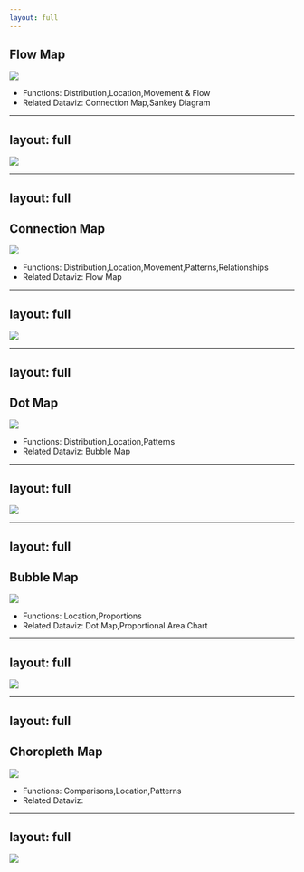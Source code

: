```yaml
---
layout: full
---
```


## Flow Map

<img src="http://datavizcatalogue.com/methods/images/top_images/flow_map.png" style="max-height: 100%" />

- Functions: Distribution,Location,Movement & Flow
- Related Dataviz: Connection Map,Sankey Diagram

<!--

Flow Maps geographically show the movement of information or objects from one location to another and their amount. Typically Flow Maps are used to show the migration data of people, animals and products. The magnitude or amount of migration in a single flow line is represented by its thickness. This helps to show how migration is distributed geographically.Flow Maps are drawn from a point of origin and branch out of their “flow lines”. Arrows can be used to show direction, or if the movement is incoming or outgoing. Drawing flow lines without arrows can be used to represent trade going back-and-forth. Merging/bundling flow lines together and avoiding crossovers can help to reduce visual clutter on the map.

-->

---
layout: full
---

<img src="http://datavizcatalogue.com/methods/images/anatomy/flow_map.png" style="max-height: 100%" />



<!--

Flow Maps geographically show the movement of information or objects from one location to another and their amount. Typically Flow Maps are used to show the migration data of people, animals and products. The magnitude or amount of migration in a single flow line is represented by its thickness. This helps to show how migration is distributed geographically.Flow Maps are drawn from a point of origin and branch out of their “flow lines”. Arrows can be used to show direction, or if the movement is incoming or outgoing. Drawing flow lines without arrows can be used to represent trade going back-and-forth. Merging/bundling flow lines together and avoiding crossovers can help to reduce visual clutter on the map.

-->


---
layout: full
---

## Connection Map

<img src="http://datavizcatalogue.com/methods/images/top_images/PNG/connection_map.png" style="max-height: 100%" />

- Functions: Distribution,Location,Movement,Patterns,Relationships
- Related Dataviz: Flow Map

<!--

Also known as a Link Map or Ray Map.Connection Maps are drawn by connecting points placed on a map by straight or curved lines.While Connection Maps are great for showing connections and relationships geographically, they can also be used to display map routes through a single chain of links. Connection Maps can also be useful in revealing spatial patterns through the distribution of connections or by how concentrated connections are on a map. 
-->

---
layout: full
---

<img src="http://datavizcatalogue.com/methods/images/anatomy/SVG/connection_map.svg" style="max-height: 100%" />



<!--

Also known as a Link Map or Ray Map.Connection Maps are drawn by connecting points placed on a map by straight or curved lines.While Connection Maps are great for showing connections and relationships geographically, they can also be used to display map routes through a single chain of links. Connection Maps can also be useful in revealing spatial patterns through the distribution of connections or by how concentrated connections are on a map. 
-->

---
layout: full
---

## Dot Map

<img src="http://datavizcatalogue.com/methods/images/top_images/SVG/dot_map.svg" style="max-height: 100%" />

- Functions: Distribution,Location,Patterns
- Related Dataviz: Bubble Map

<!--

Also known as a Point Map, Dot Distribution Map, Dot Density Map.Dot Maps are a way of detecting spatial patterns or the distribution of data over a geographical region, by placing equally sized points over a geographical region.There are two types of Dot Map: one-to-one (one point represents a single count or object) and one-to-many (one point represents a particular unit, e.g. 1 point = 10 trees).  Dot Maps are ideal for seeing how things are distributed over a geographical region and can reveal patterns when the points cluster on the map.  Dot Maps are easy to grasp and are better at giving an overview of the data, but are not great for retrieving exact values. 
-->

---
layout: full
---

<img src="http://datavizcatalogue.com/methods/images/anatomy/SVG/dot_map.svg" style="max-height: 100%" />



<!--

Also known as a Point Map, Dot Distribution Map, Dot Density Map.Dot Maps are a way of detecting spatial patterns or the distribution of data over a geographical region, by placing equally sized points over a geographical region.There are two types of Dot Map: one-to-one (one point represents a single count or object) and one-to-many (one point represents a particular unit, e.g. 1 point = 10 trees).  Dot Maps are ideal for seeing how things are distributed over a geographical region and can reveal patterns when the points cluster on the map.  Dot Maps are easy to grasp and are better at giving an overview of the data, but are not great for retrieving exact values. 
-->


---
layout: full
---

## Bubble Map

<img src="http://datavizcatalogue.com/methods/images/top_images/SVG/bubble_map.svg" style="max-height: 100%" />

- Functions: Location,Proportions
- Related Dataviz: Dot Map,Proportional Area Chart

<!--

With this data map, circles are displayed over a designated geographical region with the area of each circle being proportional to its value in the dataset.Bubble Maps are good for comparing proportions over geographic regions without the issues caused by regional area size, as seen on Choropleth Maps. However, a major flaw with Bubble Maps is that overly large bubbles can overlap other bubbles and regions on the map, so this needs to be accounted for.

-->

---
layout: full
---

<img src="http://datavizcatalogue.com/methods/images/anatomy/SVG/bubble_map.svg" style="max-height: 100%" />



<!--

With this data map, circles are displayed over a designated geographical region with the area of each circle being proportional to its value in the dataset.Bubble Maps are good for comparing proportions over geographic regions without the issues caused by regional area size, as seen on Choropleth Maps. However, a major flaw with Bubble Maps is that overly large bubbles can overlap other bubbles and regions on the map, so this needs to be accounted for.

-->

---
layout: full
---

## Choropleth Map

<img src="http://datavizcatalogue.com/methods/images/top_images/choropleth.png" style="max-height: 100%" />

- Functions: Comparisons,Location,Patterns
- Related Dataviz: 

<!--

Choropleth Maps display divided geographical areas or regions that are coloured, shaded or patterned in relation to a data variable. This provides a way to visualise values over a geographical area, which can show variation or patterns across the displayed location.The data variable uses colour progression to represent itself in each region of the map. Typically, this can be a blending from one colour to another, a single hue progression, transparent to opaque, light to dark or an entire colour spectrum.One downside to the use of colour is that you can't accurately read or compare values from the map. Another issue is that larger regions appear more emphasised then smaller ones, so the viewer's perception of the shaded values are affected.A common error when producing Choropleth Maps is to encode raw data values (such as population) rather than using normalized values (calculating population per square kilometre for example) to produce a density map.

-->

---
layout: full
---

<img src="http://datavizcatalogue.com/methods/images/anatomy/choropleth.png" style="max-height: 100%" />



<!--

Choropleth Maps display divided geographical areas or regions that are coloured, shaded or patterned in relation to a data variable. This provides a way to visualise values over a geographical area, which can show variation or patterns across the displayed location.The data variable uses colour progression to represent itself in each region of the map. Typically, this can be a blending from one colour to another, a single hue progression, transparent to opaque, light to dark or an entire colour spectrum.One downside to the use of colour is that you can't accurately read or compare values from the map. Another issue is that larger regions appear more emphasised then smaller ones, so the viewer's perception of the shaded values are affected.A common error when producing Choropleth Maps is to encode raw data values (such as population) rather than using normalized values (calculating population per square kilometre for example) to produce a density map.

-->